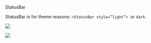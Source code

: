 
StatusBar

StatusBar is for theme reasons: `<StatusBar style=”light”>`  or `dark`.

![](https://i.imgur.com/FROihBG.png)

![](https://i.imgur.com/mCe6ZzN.png)
